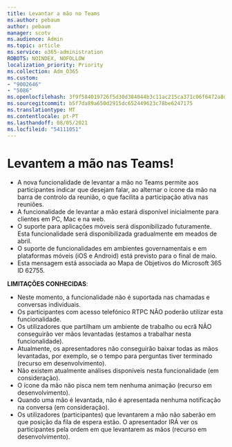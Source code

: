 ```yaml
---
title: Levantar a mão no Teams
ms.author: pebaum
author: pebaum
manager: scotv
ms.audience: Admin
ms.topic: article
ms.service: o365-administration
ROBOTS: NOINDEX, NOFOLLOW
localization_priority: Priority
ms.collection: Adm_O365
ms.custom:
- "9002646"
- "5086"
ms.openlocfilehash: 3f9f584019726f5d30d384044b3c11ac215ca371c06f6472a8d479b38ccaf537
ms.sourcegitcommit: b5f7da89a650d2915dc652449623c78be6247175
ms.translationtype: MT
ms.contentlocale: pt-PT
ms.lasthandoff: 08/05/2021
ms.locfileid: "54111051"
---
```

# <a name="raise-your-hand-in-teams"></a>Levantem a mão nas Teams!

- A nova funcionalidade de levantar a mão no Teams permite aos participantes indicar que desejam falar, ao alternar o ícone da mão na barra de controlo da reunião, o que facilita a participação ativa nas reuniões.
- A funcionalidade de levantar a mão estará disponível inicialmente para clientes em PC, Mac e na web.
- O suporte para aplicações móveis será disponibilizado futuramente. Esta funcionalidade será disponibilizada gradualmente em meados de abril.
- O suporte de funcionalidades em ambientes governamentais e em plataformas móveis (iOS e Android) está previsto para o final de maio.
- Esta mensagem está associada ao Mapa de Objetivos do Microsoft 365 ID 62755.

**LIMITAÇÕES CONHECIDAS**:

- Neste momento, a funcionalidade não é suportada nas chamadas e conversas individuais.
- Os participantes com acesso telefónico RTPC NÃO poderão utilizar esta funcionalidade.
- Os utilizadores que partilham um ambiente de trabalho ou ecrã NÃO conseguirão ver mãos levantadas (estamos a trabalhar nesta funcionalidade).
- Atualmente, os apresentadores não conseguirão baixar todas as mãos levantadas, por exemplo, se o tempo para perguntas tiver terminado (recurso em desenvolvimento).
- Não existem atualmente análises disponíveis nesta funcionalidade (em consideração).
- O ícone da mão não pisca nem tem nenhuma animação (recurso em desenvolvimento).
- Quando uma mão é levantada, não é apresentada nenhuma notificação na conversa (em consideração).
- Os utilizadores (participantes) que levantarem a mão não saberão em que posição da fila de espera estão. O apresentador IRÁ ver os participantes pela ordem em que levantarem as mãos (recurso em desenvolvimento).
